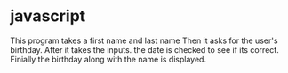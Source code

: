 # javascript
This program takes a first name and last name
Then it asks for the user's birthday.
After it takes the inputs. the date is checked to see if its correct. 
Finially the birthday along with the name is displayed. 

